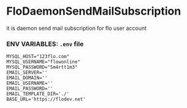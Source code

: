 # FloDaemonSendMailSubscription
it is daemon send mail subscription for flo user account

### ENV VARIABLES:   `.env`  file
```env
MYSQL_HOST="123flo.com" 
MYSQL_USERNAME="flowonline" 
MYSQL_PASSWORD="Sm4rtt1m3" 
EMAIL_SERVER='' 
EMAIL_DOMAIN='' 
EMAIL_USERNAME='' 
EMAIL_PASSWORD='' 
EMAIL_TEMPLATE_DIR='./' 
BASE_URL='https://flodev.net'
